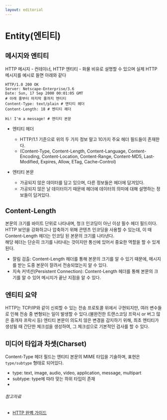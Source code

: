 ```yaml
---
layout: editorial
---
```


# Entity(엔티티)

## 메시지와 엔티티

HTTP 메시지 - 컨테이너, HTTP 엔티티 - 화물 비유로 설명할 수 있으며 실제 HTTP 메시지를 예시로 들면 아래와 같다

```http request
HTTP/1.0 200 OK
Server: Netscape-Enterprise/3.6
Date: Sun, 17 Sep 2000 00:01:05 GMT
# 아래 줄부터 마지막 줄까지 엔티티
Content-Type: text/plain # 엔티티 헤더
Content-Length: 18 # 엔티티 헤더

Hi! I'm a message! # 엔티티 본문
```

- 엔티티 헤더
    - HTTP/1.1 기준으로 위의 두 가지 정보 말고 10가지 주요 헤더 필드들이 존재한다.
    - (Content-Type, Content-Length, Content-Language, Content-Encoding, Content-Location, Content-Range, Content-MD5,
      Last-Modified, Expires, Allow, ETag, Cache-Control)

- 엔티티 본문
    - 가공되지 않은 데이터를 담고 있으며, 다른 정보들은 헤더에 담겨있다.
    - 가공되지 않은 날 데이터이기 때문에 헤더에 데이터의 의미에 대해 설명하는 정보들이 담겨있다.

## Content-Length

본문의 크기를 바이트 단위로 나타내며, 청크 인코딩이 아닌 이상 필수 헤더 필드이다.  
HTTP 보안을 강화하고나 압축하기 위해 콘텐츠 인코딩을 사용할 수 있는데, 이 때 Content-Length 헤더는 인코딩 된 본문의 크기를 나타낸다.  
해당 헤더는 단순히 크기를 나타내는 것이지만 통신에 있어서 중요한 역할을 할 수 있게된다.

- 잘림 검출: Content-Length 헤더를 통해 본문의 크기를 알 수 있기 때문에, 메시지를 받는 도중 본문이 잘려서 전송되었는지 알 수 있다.
- 지속 커넥션(Persistent Connection): Content-Length 헤더를 통해 본문의 크기를 알 수 있어 메시지가 끝난 지점을 알 수 있다.

## 엔티티 요약

HTTP는 TCP/IP와 같이 신뢰할 수 있는 전송 프로토콜 위에서 구현되지만, 여러 변수들로 인해 전송 중 변형되는 일이 발생할 수 있다.(불완전한 트랜스코딩 프락시 or 버그 많은 중개자 프락시 등)
엔티티 본문이 의도치 않은 변경을 감지하기 위해, 최초 엔티티가 생성될 때 간단한 체크섬을 생성하여, 그 체크섬으로 기본적인 검사를 할 수 있다.

## 미디어 타입과 차셋(Charset)

Content-Type 헤더 필드는 엔티티 본문의 MIME 타입을 기술하며, 표현은 `type/subtype` 형태로 되어있다. 

- type: text, image, audio, video, application, message, multipart
- subtype: type에 따라 맞는 하위 타입이 존재
- 

###### 참고자료

- [HTTP 완벽 가이드](https://www.nl.go.kr/seoji/contents/S80100000000.do?schM=intgr_detail_view_isbn&page=1&pageUnit=10&schType=simple&schStr=HTTP+완벽+가이드&isbn=9788966261208&cipId=200309770%2C4096969)